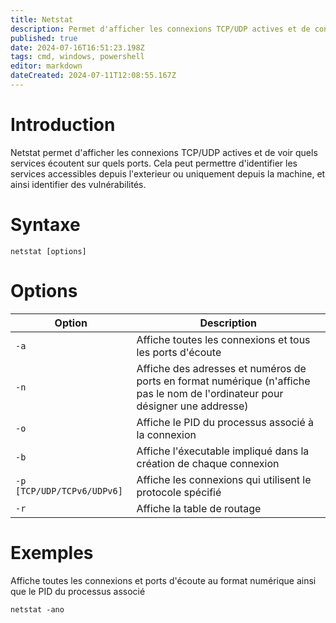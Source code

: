 ```yaml
---
title: Netstat
description: Permet d'afficher les connexions TCP/UDP actives et de connaitre les services qui écoutent sur les ports.
published: true
date: 2024-07-16T16:51:23.198Z
tags: cmd, windows, powershell
editor: markdown
dateCreated: 2024-07-11T12:08:55.167Z
---
```


# Introduction

Netstat permet d'afficher les connexions TCP/UDP actives et de voir quels services écoutent sur quels ports. Cela peut permettre d'identifier les services accessibles depuis l'exterieur ou uniquement depuis la machine, et ainsi identifier des vulnérabilités.

# Syntaxe

`netstat [options]`

# Options

| Option                     | Description                                                                                                                    |
| -------------------------- | ------------------------------------------------------------------------------------------------------------------------------ |
| `-a`                       | Affiche toutes les connexions et tous les ports d'écoute                                                                       |
| `-n`                       | Affiche des adresses et numéros de ports en format numérique (n'affiche pas le nom de l'ordinateur pour désigner une addresse) |
| `-o`                       | Affiche le PID du processus associé à la connexion                                                                             |
| `-b`                       | Affiche l'éxecutable impliqué dans la création de chaque connexion                                                             |
| `-p [TCP/UDP/TCPv6/UDPv6]` | Affiche les connexions qui utilisent le protocole spécifié                                                                     |
| `-r`                       | Affiche la table de routage                                                                                                    |

# Exemples

Affiche toutes les connexions et ports d'écoute au format numérique ainsi que le PID du processus associé

`netstat -ano`
